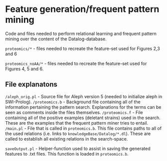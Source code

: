 # Feature generation/frequent pattern mining

Code and files needed to perform relational learning and frequent pattern mining over the content of the Datalog-database.

`proteomics/*` - files needed to recreate the feature-set used for Figures 2,3 and 6

`proteomics_noAA/*` - files needed to recreate the feature-set used for Figures 4, 5 and 6.


## File explanatons

`/aleph_orig.pl` - Source file for Aleph version 5 (needed to initialize aleph in SWI-Prolog).
`/proteomics.b` - Background file containing all of the information pertaining the pattern search. Explanations for the terms can be seen as comments inside the files themselves.
`/proteomics.f` - File containing all of the positive examples (deletant strains) used in the search. These are the examples that the frequent pattern miner tries to entail.
`/main.pl` - File that is called in `proteomics.b`. This file contains paths to all of the used relations (i.e. links to `knowledgeBase/Datalog/*.dl`). These are called to establish all existing relations in the search-space.

`saveOutput.pl` - Helper-function used to assist in saving the generated features to .txt files. This function is loaded in `proteomics.b`.


